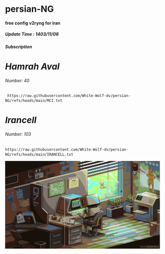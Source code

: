 # persian-NG

#### free config v2ryng for iran


<h5>Update Time : 1403/11/06</h5>

##### Subscription

  # *****Hamrah Aval*****

<h6>Number: 40 </h6>

     https://raw.githubusercontent.com/White-Wolf-dv/persian-NG/refs/heads/main/MCI.txt

# *****Irancell*****

<h6>Number: 103 </h6>

    https://raw.githubusercontent.com/White-Wolf-dv/persian-NG/refs/heads/main/IRANCELL.txt

<p align="center">
<img  src="https://github.com/White-Wolf-dv/White-Wolf-dv/blob/main/14.gif">
</p>
